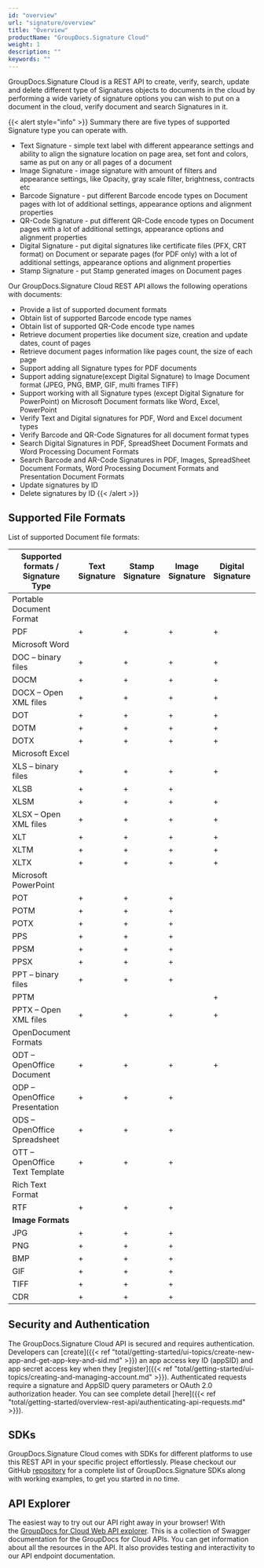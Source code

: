 ```yaml
---
id: "overview"
url: "signature/overview"
title: "Overview"
productName: "GroupDocs.Signature Cloud"
weight: 1
description: ""
keywords: ""
---
```


GroupDocs.Signature Cloud is a REST API to create, verify, search, update and delete different type of Signatures objects to documents in the cloud by performing a wide variety of signature options you can wish to put on a document in the cloud, verify document and search Signatures in it.

{{< alert style="info" >}}
Summary there are five types of supported Signature type you can operate with.

* Text Signature - simple text label with different appearance settings and ability to align the signature location on page area, set font and colors, same as put on any or all pages of a document
* Image Signature - image signature with amount of filters and appearance settings, like Opacity, gray scale filter, brightness, contracts etc
* Barcode Signature - put different Barcode encode types on Document pages with lot of additional settings, appearance options and alignment properties
* QR-Code Signature - put different QR-Code encode types on Document pages with a lot of additional settings, appearance options and alignment properties
* Digital Signature - put digital signatures like certificate files (PFX, CRT format) on Document or separate pages (for PDF only) with a lot of additional settings, appearance options and alignment properties
* Stamp Signature - put Stamp generated images on Document pages

Our GroupDocs.Signature Cloud REST API allows the following operations with documents:

* Provide a list of supported document formats
* Obtain list of supported Barcode encode type names
* Obtain list of supported QR-Code encode type names
* Retrieve document properties like document size, creation and update dates, count of pages
* Retrieve document pages information like pages count, the size of each page
* Support adding all Signature types for PDF documents
* Support adding signature(except Digital Signature) to Image Document format (JPEG, PNG, BMP, GIF, multi frames TIFF)
* Support working with all Signature types (except Digital Signature for PowerPoint) on Microsoft Document formats like Word, Excel, PowerPoint
* Verify Text and Digital signatures for PDF, Word and Excel document types
* Verify Barcode and QR-Code Signatures for all document format types
* Search Digital Signatures in PDF, SpreadSheet Document Formats and Word Processing Document Formats
* Search Barcode and AR-Code Signatures in PDF, Images, SpreadSheet Document Formats, Word Processing Document Formats and Presentation Document Formats
* Update signatures by ID
* Delete signatures by ID
{{< /alert >}}

## Supported File Formats

List of supported Document file formats:

|Supported formats / Signature Type|Text Signature|Stamp Signature|Image Signature|Digital Signature|Barcode Signature|QR-Code Signature|
|---|---|---|---|---|---|---|
|Portable Document Format| | | | | |
|PDF|+|+|+|+|+|+
|Microsoft Word| | | | | |
|DOC – binary files|+|+|+|+|+|+
|DOCM|+|+|+|+|+|+
|DOCX – Open XML files|+|+|+|+|+|+
|DOT|+|+|+|+|+|+
|DOTM|+|+|+|+|+|+
|DOTX|+|+|+|+|+|+
|Microsoft Excel| | | | | |
|XLS – binary files|+|+|+|+|+|+
|XLSB|+|+|+| |+|
|XLSM|+|+|+|+|+|+
|XLSX – Open XML files|+|+|+|+|+|+
|XLT|+|+|+|+|+|+
|XLTM|+|+|+|+|+|+
|XLTX|+|+|+|+|+|+
|Microsoft PowerPoint| | | | | |
|POT|+|+|+| |+|
|POTM|+|+|+| |+|
|POTX|+|+|+|
|PPS|+|+|+| | |
|PPSM|+|+|+|
|PPSX|+|+|+| |+|
|PPT – binary files|+|+|+| | |
|PPTM| | | |+| |
|PPTX – Open XML files|+|+|+|+|+|
|OpenDocument Formats| | | | | |
|ODT – OpenOffice Document|+|+|+|+|+|
|ODP – OpenOffice Presentation|+|+|+| |+|
|ODS – OpenOffice Spreadsheet|+|+|+| |+|
|OTT – OpenOffice Text Template|+|+|+| |+|+
|Rich Text Format| | | | | |
|RTF|+|+|+| |+|+
|**Image Formats**| | | | | |
|JPG|+|+|+| |+|+
|PNG|+|+|+| |+|+
|BMP|+|+|+| |+|+
|GIF|+|+|+| |+|+
|TIFF|+|+|+| |+|+
|CDR|+|+|+| |+|+

## Security and Authentication

The GroupDocs.Signature Cloud API is secured and requires authentication. Developers can [create]({{< ref "total/getting-started/ui-topics/create-new-app-and-get-app-key-and-sid.md" >}}) an app access key ID (appSID) and app secret access key when they [register]({{< ref "total/getting-started/ui-topics/creating-and-managing-account.md" >}}). Authenticated requests require a signature and AppSID query parameters or OAuth 2.0 authorization header. You can see complete detail [here]({{< ref "total/getting-started/overview-rest-api/authenticating-api-requests.md" >}}).

## SDKs

GroupDocs.Signature Cloud comes with SDKs for different platforms to use this REST API in your specific project effortlessly. Please checkout our GitHub [repository](https://github.com/groupdocs-signature-cloud) for a complete list of GroupDocs.Signature SDKs along with working examples, to get you started in no time.

## API Explorer

The easiest way to try out our API right away in your browser! With the [GroupDocs for Cloud Web API explorer](https://apireference.groupdocs.cloud/signature/). This is a collection of Swagger documentation for the GroupDocs for Cloud APIs. You can get information about all the resources in the API. It also provides testing and interactivity to our API endpoint documentation.

